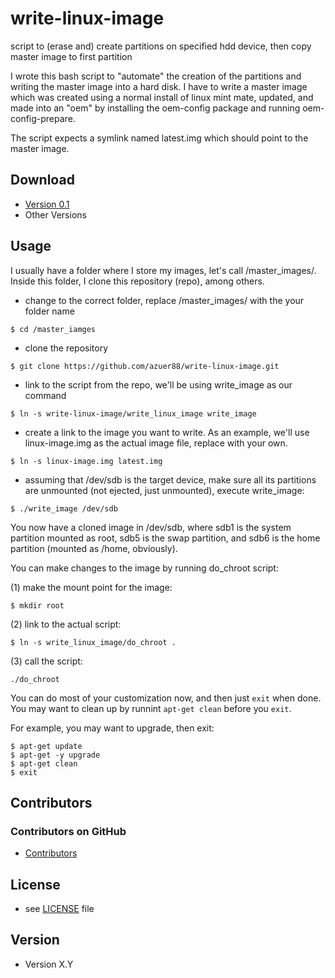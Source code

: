 
write-linux-image
======
script to (erase and) create partitions on specified hdd device, then copy master image to first partition

I wrote this bash script to "automate" the creation of the partitions and writing the master image into a hard disk.  I have to write a master image which was created using a normal install of linux mint mate, updated, and made into an "oem" by installing the oem-config package and running oem-config-prepare.

The script expects a symlink named latest.img which should point to the master image.

## Download
* [Version 0.1](https://github.com/azuer88/write-linux-image/archive/master.zip)
* Other Versions

## Usage
I usually have a folder where I store my images, let's call /master_images/.  Inside this folder, I clone this repository (repo), among others.

* change to the correct folder, replace /master_images/ with the your folder name
```
$ cd /master_iamges
```

* clone the repository
```
$ git clone https://github.com/azuer88/write-linux-image.git
```

* link to the script from the repo, we'll be using write_image as our command
```
$ ln -s write-linux-image/write_linux_image write_image
```

* create a link to the image you want to write.  As an example, we'll use linux-image.img as the actual image file, replace with your own.
```
$ ln -s linux-image.img latest.img
```

* assuming that /dev/sdb is the target device, make sure all its partitions are unmounted (not ejected, just unmounted), execute write_image:
```
$ ./write_image /dev/sdb
```

You now have a cloned image in /dev/sdb, where sdb1 is the system partition mounted as root, sdb5 is the swap partition, and sdb6 is the home partition (mounted as /home, obviously).

You can make changes to the image by running do_chroot script:

(1) make the mount point for the image:
```
$ mkdir root
```

(2) link to the actual script:
```
$ ln -s write_linux_image/do_chroot .
```

(3) call the script:
```
./do_chroot
```

You can do most of your customization now, and then just `exit` when done.  You may want to clean up by runnint `apt-get clean` before you `exit`.

For example, you may want to upgrade, then exit:
```
$ apt-get update 
$ apt-get -y upgrade
$ apt-get clean
$ exit
```

## Contributors

### Contributors on GitHub
* [Contributors](https://github.com/azuer88/write-linux-image/graphs/contributors)

## License 
* see [LICENSE](https://github.com/azuer88/write-linux-image/blob/master/LICENSE) file

## Version 
* Version X.Y


